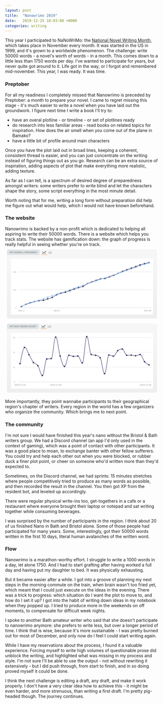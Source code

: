 ```yaml
---
layout: post
title:  "Nanowrimo 2019"
date:   2019-12-25 18:03:00 +0000
categories: writing
---
```

This year I participated to NaNoWriMo: the [National Novel Writing Month](https://en.wikipedia.org/wiki/National_Novel_Writing_Month), which takes place in November every month. It was started in the US in 1999, and it's grown to a worldwide phenomenon. The challenge: write 50000 words - a novel's worth of words - in a month. This comes down to a little less than 1750 words per day. I've wanted to participate for years, but never quite got around to it. Life got in the way, or I forgot and remembered mid-november. This year, I was ready. It was time.

### Preptober
For all my readiness I completely missed that Nanowrimo is preceded by Preptober: a month to prepare your novel. I came to regret missing this stage - it's much easier to write a novel when you have laid out the groundwork. I figure next time I write a book I'll try to:
* have an overal plotline - or timeline - or set of plotlines ready
* do research into less familiar areas - read books on related topics for inspiration. How does the air smell when you come out of the plane in Bamako?
* have a little bit of profile around main characters

Once you have the plot laid out in broad lines, keeping a coherent, consistent thread is easier, and you can just concentrate on the writing instead of figuring things out as you go. Research can be an extra source of inspiration, adding aspects of plot that make everything more realistic, adding texture.

As far as I can tell, is a spectrum of desired degree of preparedness amongst writers: some writers prefer to write blind and let the characters shape the story, some script everything in the most minute detail.

Worth noting that for me, writing a long form without preparation did help me figure out what would help, which I would not have known beforehand.

### The website
Nanowrimo is backed by a non-profit which is dedicated to helping all aspiring to write their 50000 words. There is a website which helps you track stats. The website has gamification down: the graph of progress is really helpful in seeing whether you're on track.
![graphs](/assets/nanowrimo.png)

More importantly, they point wannabe participants to their geographical region's chapter of writers. Every region in the world has a few organizers who organize the community. Which brings me to next point.

### The community
I'm not sure I would have finished this year's nano without the Bristol & Bath writers group. We had a Discord channel (an app I'd only used in the context of gaming), which was a point of contact with other participants. It was a good place to moan, to exchange banter with other fellow sufferers. You could try and help each other out when you were blocked, or rubber duck a finer plot point, or cheer on someone who'd written more than they'd expected to.

Sometimes, on the Discord channel, we had sprints: 15 minutes stretches where people competitively tried to produce as many words as possible, and then recorded the result in the channel. You then got XP from the resident bot, and leveled up accordingly.

There were regular physical write-ins too, get-togethers in a cafe or a restaurant where everyone brought their laptop or notepad and sat writing together while consuming beverages.

I was surprised by the number of participants in the region. I think about 20 of us finished Nano in Bath and Bristol alone. Some of those people had participated for many years. Some, interestingly, got their 50000 words written in the first 10 days, literal human avalanches of the written word.

### Flow
Nanowrimo is a marathon-worthy effort. I struggle to write a 1000 words in a day, let alone 1750. And I had to start grafting after having worked a full day and having put my daughter to bed. It was physically exhausting.

But it became easier after a while. I got into a groove of planning my next steps in the morning commute on the train, when brain wasn't too fried yet, which meant that I could just execute on the ideas in the evening. There was a trick to progress: which situation do I want the plot to move to, and how do I set it up?
I got into the habit of writing down ideas in my notebook when they popped up. I tried to produce more in the weekends on off moments, to compensate for difficult week nights.

I spoke to another Bath amateur writer who said that she doesn't participate to nanowrimo anymore: she prefers to write less, but over a longer period of time. I think that is wise, because it's more sustainable - I was pretty burned out for most of December, and only now do I feel I could start writing again.

While I have my reservations about the process, I found it a valuable experience. Forcing myself to write high volumes of questionable prose did unblock the writing, and highlighted what was missing in my process and style. I'm not sure I'll be able to use the output - not without rewriting it extensively - but I did push through, from start to finish, and in so doing proved myself it could be done.

I think the next challenge is editing a draft, any draft, and make it work properly. I don't have a very clear idea how to achieve this - it might be even harder, and more strenuous, than writing a first draft. I'm pretty pig-headed though. The journey continues.
